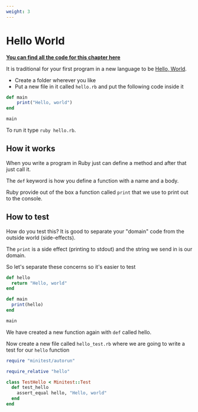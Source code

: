 ```yaml
---
weight: 3
---
```


# Hello World

**[You can find all the code for this chapter here](https://github.com/pmareke/learn-ruby-with-tests/tree/main/hello-world)**

It is traditional for your first program in a new language to be [Hello, World](https://en.m.wikipedia.org/wiki/%22Hello,_World!%22_program).

- Create a folder wherever you like
- Put a new file in it called `hello.rb` and put the following code inside it

```ruby
def main
    print("Hello, world")
end

main
```

To run it type `ruby hello.rb`.

## How it works

When you write a program in Ruby just can define a method and after that just call it.

The `def` keyword is how you define a function with a name and a body.

Ruby provide out of the box a function called `print` that we use to print out to the console.

## How to test

How do you test this? It is good to separate your "domain" code from the outside world \(side-effects\).

The `print` is a side effect \(printing to stdout\) and the string we send in is our domain.

So let's separate these concerns so it's easier to test

```ruby
def hello
  return "Hello, world"
end

def main
  print(hello)
end

main
```

We have created a new function again with `def` called hello.

Now create a new file called `hello_test.rb` where we are going to write a test for our `hello` function

```ruby
require "minitest/autorun"

require_relative "hello"

class TestHello < Minitest::Test
  def test_hello
    assert_equal hello, "Hello, world" 
  end
end
```
